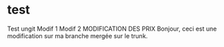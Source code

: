 # test
Test ungit
Modif 1
Modif 2
MODIFICATION DES PRIX
Bonjour, ceci est une modification sur ma branche mergée sur le trunk.
